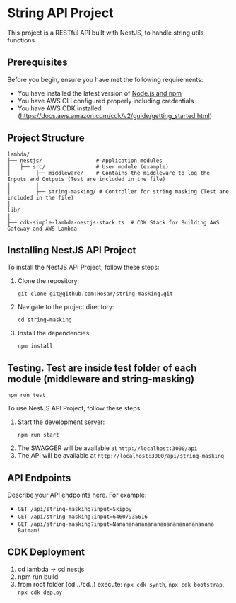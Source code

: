 # String API Project

This project is a RESTful API built with NestJS, to handle string utils functions

## Prerequisites

Before you begin, ensure you have met the following requirements:

* You have installed the latest version of [Node.js and npm](https://nodejs.org/en/download/)
* You have AWS CLI configured properly including credentials
* You have AWS CDK installed (https://docs.aws.amazon.com/cdk/v2/guide/getting_started.html)

## Project Structure
```
lambda/
├── nestjs/                 # Application modules
│   ├── src/                # User module (example)
│        ├── middleware/    # Contains the middleware to log the Inputs and Outputs (Test are included in the file)
│        │
│        ├── string-masking/ # Controller for string masking (Test are included in the file)
│
lib/
│
├── cdk-simple-lambda-nestjs-stack.ts  # CDK Stack for Building AWS Gateway and AWS Lambda
```

## Installing NestJS API Project

To install the NestJS API Project, follow these steps:

1. Clone the repository:
   ```
   git clone git@github.com:Hosar/string-masking.git
   ```
2. Navigate to the project directory:
   ```
   cd string-masking
   ```
3. Install the dependencies:
   ```
   npm install
   ```

## Testing. Test are inside __test__ folder of each module (middleware and string-masking)

`npm run test`

To use NestJS API Project, follow these steps:

1. Start the development server:
   ```
   npm run start
   ```
2. The SWAGGER will be available at `http://localhost:3000/api` 
3. The API will be available at `http://localhost:3000/api/string-masking` 

## API Endpoints

Describe your API endpoints here. For example:

* `GET /api/string-masking?input=Skippy`
* `GET /api/string-masking?input=64607935616`
* `GET /api/string-masking?input=Nananananananananananananananana Batman!`


## CDK Deployment

1) cd lambda -> cd nestjs
2) npm run build
3) from root folder (cd ../cd..)
   execute: `npx cdk synth`, `npx cdk bootstrap`, `npx cdk deploy`


    
